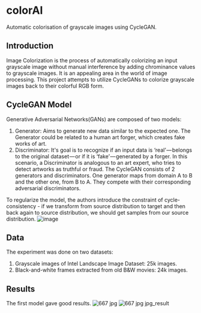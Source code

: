 # colorAI
Automatic colorisation of grayscale images using CycleGAN.

## Introduction
Image Colorization is the process of automatically colorizing an input grayscale image without manual interference by adding chrominance values  to grayscale images. It is an appealing area in the world of image processing. This project attempts to utilize CycleGANs to colorize grayscale images back to their colorful RGB form.

## CycleGAN Model
Generative Adversarial Networks(GANs) are composed of two models:

1. Generator: Aims to generate new data similar to the expected one. The Generator could be related to a human art forger, which creates fake works of art.
2. Discriminator: It's goal is to recognize if an input data is ‘real’ — belongs to the original dataset — or if it is ‘fake’ — generated by a forger. In this scenario, a Discriminator is analogous to an art expert, who tries to detect artworks as truthful or fraud.
The CycleGAN consists of 2 generators and discriminators. One generator maps from domain A to B and the other one, from B to A. They compete with their corresponding adversarial discriminators.

To regularize the model, the authors introduce the constraint of cycle-consistency - if we transform from source distribution to target and then back again to source distribution, we should get samples from our source distribution.
![image](https://user-images.githubusercontent.com/37305465/119122600-4dc57880-ba4c-11eb-8150-4e6a83c4d5c7.png)

## Data
The experiment was done on two datasets:
1. Grayscale images of Intel Landscape Image Dataset: 25k images.
2. Black-and-white frames extracted from old B&W movies: 24k images.

## Results
The first model gave good results.
![667 jpg](https://user-images.githubusercontent.com/37305465/119123494-3dfa6400-ba4d-11eb-9693-50ff35bd941f.jpg) ![667 jpg jpg_result](https://user-images.githubusercontent.com/37305465/119123522-45217200-ba4d-11eb-8f17-d4981961be34.jpg)

